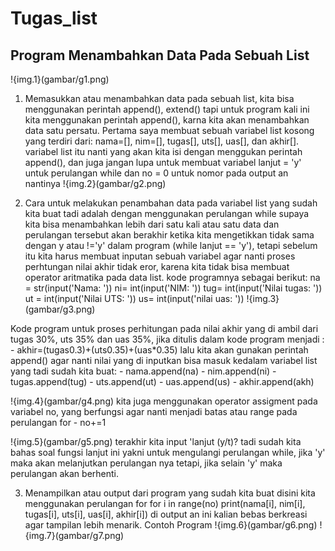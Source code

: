 # Tugas_list

## Program Menambahkan Data Pada Sebuah List
!{img.1}(gambar/g1.png)


1. Memasukkan atau menambahkan data pada sebuah list, kita bisa menggunakan perintah append(), extend() tapi untuk program kali ini kita menggunakan perintah append(), karna kita akan menambahkan data satu persatu.
Pertama saya membuat sebuah variabel list kosong yang terdiri dari: nama=[], nim=[], tugas[], uts[], uas[], dan akhir[]. variabel list itu nanti yang akan kita isi dengan menggukan perintah append(), dan juga jangan lupa untuk membuat variabel lanjut = 'y' untuk perulangan while dan no = 0 untuk nomor pada output an nantinya
!{img.2}(gambar/g2.png)

2. Cara untuk melakukan penambahan data pada variabel list yang sudah kita buat tadi adalah dengan menggunakan perulangan while supaya kita bisa menambahkan lebih dari satu kali atau satu data dan perulangan tersebut akan berakhir ketika kita mengetikkan tidak sama dengan y atau !='y' dalam program (while lanjut == 'y'), tetapi sebelum itu kita harus membuat inputan sebuah variabel agar nanti proses perhtungan nilai akhir tidak eror, karena kita tidak bisa membuat operator aritmatika pada data list. kode programnya sebagai berikut:
na = str(input('Nama: '))
ni= int(input('NIM: '))
tug= int(input('Nilai tugas: '))
ut = int(input('Nilai UTS: '))
us= int(input('nilai uas: ')) 
!{img.3}(gambar/g3.png)

Kode program untuk proses perhitungan pada nilai akhir yang di ambil dari tugas 30%, uts 35% dan uas 35%, jika ditulis dalam kode program menjadi : - akhir=(tugas0.3)+(uts0.35)+(uas*0.35) lalu kita akan gunakan perintah append() agar nanti nilai yang di inputkan bisa masuk kedalam variabel list yang tadi sudah kita buat: - nama.append(na) - nim.append(ni) - tugas.append(tug) - uts.append(ut) - uas.append(us) - akhir.append(akh)

!{img.4}(gambar/g4.png)
kita juga menggunakan operator assigment pada variabel no, yang berfungsi agar nanti menjadi batas atau range pada perulangan for - no+=1

!{img.5}(gambar/g5.png)
terakhir kita input 'lanjut (y/t)? tadi sudah kita bahas soal fungsi lanjut ini yakni untuk mengulangi perulangan while, jika 'y' maka akan melanjutkan perulangan nya tetapi, jika selain 'y' maka perulangan akan berhenti.

3. Menampilkan atau output dari program yang sudah kita buat disini kita menggunakan perulangan for
for i in range(no) print(nama[i], nim[i], tugas[i], uts[i], uas[i], akhir[i]) di output an ini kalian bebas berkreasi agar tampilan lebih menarik.
Contoh Program
!{img.6}(gambar/g6.png)
!{img.7}(gambar/g7.png)

